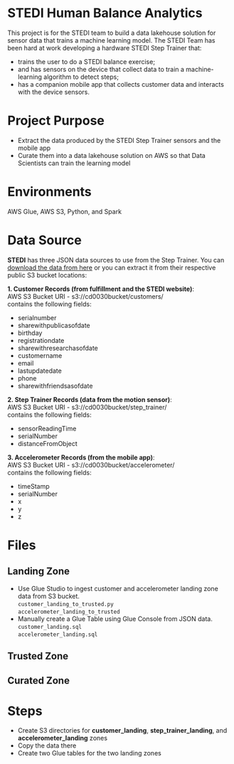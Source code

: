 # STEDI Human Balance Analytics
This project is for the STEDI team to build a data lakehouse solution for sensor data that trains a machine learning model.
The STEDI Team has been hard at work developing a hardware STEDI Step Trainer that:
- trains the user to do a STEDI balance exercise;
- and has sensors on the device that collect data to train a machine-learning algorithm to detect steps;
- has a companion mobile app that collects customer data and interacts with the device sensors.
# Project Purpose
- Extract the data produced by the STEDI Step Trainer sensors and the mobile app
- Curate them into a data lakehouse solution on AWS so that Data Scientists can train the learning model
# Environments
AWS Glue, AWS S3, Python, and Spark
# Data Source
**STEDI** has three JSON data sources to use from the Step Trainer. You can [download the data from here](https://video.udacity-data.com/topher/2022/June/62be2ed5_stedihumanbalanceanalyticsdata/stedihumanbalanceanalyticsdata.zip) or you can extract it from their respective public S3 bucket locations:

**1. Customer Records (from fulfillment and the STEDI website)**:
<br>AWS S3 Bucket URI - s3://cd0030bucket/customers/
<br>contains the following fields:
- serialnumber
- sharewithpublicasofdate
- birthday
- registrationdate
- sharewithresearchasofdate
- customername
- email
- lastupdatedate
- phone
- sharewithfriendsasofdate

**2. Step Trainer Records (data from the motion sensor)**:
<br>AWS S3 Bucket URI - s3://cd0030bucket/step_trainer/
<br>contains the following fields:
- sensorReadingTime
- serialNumber
- distanceFromObject

**3. Accelerometer Records (from the mobile app)**:
<br>AWS S3 Bucket URI - s3://cd0030bucket/accelerometer/
<br>contains the following fields:
- timeStamp
- serialNumber
- x
- y
- z
# Files
## Landing Zone
- Use Glue Studio to ingest customer and accelerometer landing zone data from S3 bucket.<br>`customer_landing_to_trusted.py`<br>`accelerometer_landing_to_trusted`
- Manually create a Glue Table using Glue Console from JSON data.
<br>`customer_landing.sql`<br>`accelerometer_landing.sql`

## Trusted Zone

## Curated Zone
# Steps

- Create S3 directories for **customer_landing**, **step_trainer_landing**, and **accelerometer_landing** zones
- Copy the data there
- Create two Glue tables for the two landing zones
